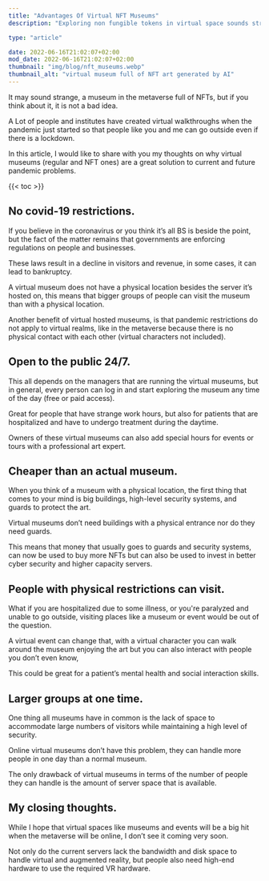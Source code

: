 ```yaml
---
title: "Advantages Of Virtual NFT Museums"
description: "Exploring non fungible tokens in virtual space sounds strange but it has many advantages over regular museums. In this article I will explain what they are."

type: "article"

date: 2022-06-16T21:02:07+02:00
mod_date: 2022-06-16T21:02:07+02:00
thumbnail: "img/blog/nft_museums.webp"
thumbnail_alt: "virtual museum full of NFT art generated by AI"
---
```

It may sound strange, a museum in the metaverse full of NFTs, but if you think about it, it is not a bad idea.

A Lot of people and institutes have created virtual walkthroughs when the pandemic just started so that people like you and me can go outside even if there is a lockdown.

In this article, I would like to share with you my thoughts on why virtual museums (regular and NFT ones) are a great solution to current and future pandemic problems.

{{< toc >}}

## No covid-19 restrictions.

If you believe in the coronavirus or you think it’s all BS is beside the point, but the fact of the matter remains that governments are enforcing regulations on people and businesses.

These laws result in a decline in visitors and revenue, in some cases, it can lead to bankruptcy.

A virtual museum does not have a physical location besides the server it’s hosted on, this means that bigger groups of people can visit the museum than with a physical location. 

Another benefit of virtual hosted museums, is that pandemic restrictions do not apply to virtual realms, like in the metaverse because there is no physical contact with each other (virtual characters not included).

## Open to the public 24/7.

This all depends on the managers that are running the virtual museums, but in general, every person can log in and start exploring the museum any time of the day (free or paid access).

Great for people that have strange work hours, but also for patients that are hospitalized and have to undergo treatment during the daytime.

Owners of these virtual museums can also add special hours for events or tours with a professional art expert.

## Cheaper than an actual museum.

When you think of a museum with a physical location, the first thing that comes to your mind is big buildings, high-level security systems, and guards to protect the art.

Virtual museums don’t need buildings with a physical entrance nor do they need guards.

This means that money that usually goes to guards and security systems, can now be used to buy more NFTs but can also be used to invest in better cyber security and higher capacity servers.

## People with physical restrictions can visit.

What if you are hospitalized due to some illness, or you're paralyzed and unable to go outside, visiting places like a museum or event would be out of the question.

A virtual event can change that, with a virtual character you can walk around the museum enjoying the art but you can also interact with people you don’t even know,

This could be great for a patient’s mental health and social interaction skills.

## Larger groups at one time.

One thing all museums have in common is the lack of space to accommodate large numbers of visitors while maintaining a high level of security.

Online virtual museums don’t have this problem, they can handle more people in one day than a normal museum.

The only drawback of virtual museums in terms of the number of people they can handle is the amount of server space that is available.

## My closing thoughts.

While I hope that virtual spaces like museums and events will be a big hit when the metaverse will be online, I don’t see it coming very soon.

Not only do the current servers lack the bandwidth and disk space to handle virtual and augmented reality, but people also need high-end hardware to use the required VR hardware.
